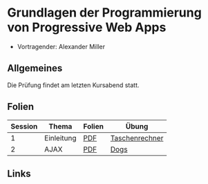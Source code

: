 # Grundlagen der Programmierung von Progressive Web Apps

- Vortragender: Alexander Miller

## Allgemeines

Die Prüfung findet am letzten Kursabend statt.

## Folien

Session | Thema | Folien | Übung
--- | --- | --- | ---
1 | Einleitung | [PDF](slides/intro.pdf) | [Taschenrechner](src/intro)
2 | AJAX | [PDF](slides/ajax.pdf) | [Dogs](src/ajax)

## Links

